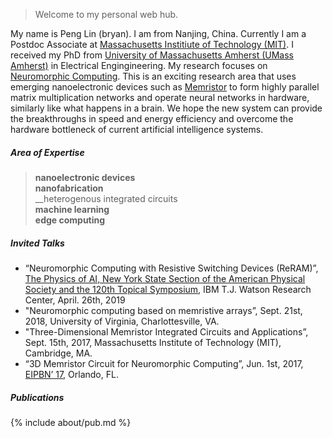 > Welcome to my personal web hub. 

My name is Peng Lin (bryan). I am from Nanjing, China. Currently I am a Postdoc Associate at [Massachusetts Institiute of Technology (MIT)](http://www.mit.edu). I received my PhD from [University of Massachusetts Amherst (UMass Amherst)](www.umass.edu) in Electrical Engingineering. My research focuses on [Neuromorphic Computing](https://en.wikipedia.org/wiki/Neuromorphic_engineering). This is an exciting research area that uses emerging nanoelectronic devices such as [Memristor](https://en.wikipedia.org/wiki/Memristor) to form highly parallel matrix multiplication networks and operate neural networks in hardware, similarly like what happens in a brain. We hope the new system can provide the breakthroughs in speed and energy efficiency and overcome the hardware bottleneck of current artificial intelligence systems.

##### Area of Expertise
> __nanoelectronic devices__ <br>
> __nanofabrication__ <br>
> __heterogenous integrated circuits <br>
> __machine learning__ <br>
> __edge computing__

##### Invited Talks

- “Neuromorphic Computing with Resistive Switching Devices (ReRAM)”, [The Physics of AI, New York State Section of the American Physical Society and the 120th Topical Symposium][2], IBM T.J. Watson Research Center, April. 26th, 2019
- "Neuromorphic computing based on memristive arrays”, Sept. 21st, 2018, University of Virginia, Charlottesville, VA.
- "Three-Dimensional Memristor Integrated Circuits and Applications”, Sept. 15th, 2017, Massachusetts Institute of Technology (MIT), Cambridge, MA.
- “3D Memristor Circuit for Neuromorphic Computing”, Jun. 1st, 2017, [EIPBN’ 17][1], Orlando, FL.

##### Publications

{% include about/pub.md %}

[1]: http://www.eipbn.org
[2]: http://nyssaps.org
